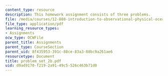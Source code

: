 ```yaml
---
content_type: resource
description: This homework assignment consists of three problems.
file: /media/courses/12-808-introduction-to-observational-physical-oceanography-fall-2004/d9ad9170f2192a9149c5526c463b71d0_problem_set_2b.pdf
file_type: application/pdf
learning_resource_types:
- Assignments
ocw_type: OCWFile
parent_title: Assignments
parent_type: CourseSection
parent_uid: 8f435953-391c-88ce-83a3-88bc9a261ae6
resourcetype: Document
title: problem_set_2b.pdf
uid: d9ad9170-f219-2a91-49c5-526c463b71d0
---
```

